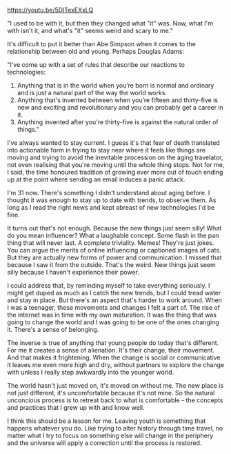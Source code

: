 https://youtu.be/5DlTexEXxLQ

"I used to be with it, but then they changed what "it" was. Now, what I'm with isn't it, and what's "it" seems weird and scary to me."

It's difficult to put it better than Abe Simpson when it comes to the relationship between old and young. Perhaps Douglas Adams:

“I've come up with a set of rules that describe our reactions to technologies:
1. Anything that is in the world when you’re born is normal and ordinary and is just a natural part of the way the world works.
2. Anything that's invented between when you’re fifteen and thirty-five is new and exciting and revolutionary and you can probably get a career in it.
3. Anything invented after you're thirty-five is against the natural order of things.”

I've always wanted to stay current. I guess it's that fear of death translated into actionable form in trying to stay near where it feels like things are moving and trying to avoid the inevitable procession on the aging travelator, not even realising that you're moving until the whole thing stops. Not for me, I said, the time honoured tradition of growing ever more out of touch ending up at the point where sending an email induces a panic attack.

I'm 31 now. There's something I didn't understand about aging before. I thought it was enough to stay up to date with trends, to observe them. As long as I read the right news and kept abreast of new technologies I'd be fine.

It turns out that's not enough. Because the new things just seem silly! What do you mean influencer? What a laughable concept. Some flash in the pan thing that will never last. A complete triviality. Memes! They're just jokes. You can argue the merits of online influencing or captioned images of cats. But they are actually new forms of power and communication. I missed that because I saw it from the outside. That's the weird. New things just seem silly because I haven't experience their power.

I could address that, by reminding myself to take everything seriously. I might get duped as much as I catch the new trends, but I could tread water and stay in place. But there's an aspect that's harder to work around. When I was a teenager, these movements and changes I felt a part of. The rise of the internet was in time with my own maturation. It was the thing that was going to change the world and I was going to be one of the ones changing it. There's a sense of belonging.

The inverse is true of anything that young people do today that's different. For me it creates a sense of alienation. It's their change, their movement. And that makes it frightening. When the change is social or communicative it leaves me even more high and dry, without partners to explore the change with unless I really step awkwardly into the younger world.

The world hasn't just moved on, it's moved on without me. The new place is not just different, it's uncomfortable because it's not mine. So the natural unconcious process is to retreat back to what is comfortable - the concepts and practices that I grew up with and know well.

I think this should be a lesson for me. Leaving youth is something that happens whatever you do. Like trying to alter history through time travel, no matter what I try to focus on something else will change in the periphery and the universe will apply a correction until the process is restored.

